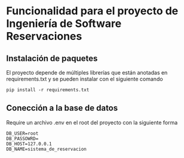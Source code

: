 # Funcionalidad para el proyecto de Ingeniería de Software __Reservaciones__

## Instalación de paquetes
El proyecto depende de múltiples librerías que están anotadas en requirements.txt y se pueden instalar con el siguiente comando
```
pip install -r requirements.txt
```

## Conección a la base de datos

Require un archivo .env en el root del proyecto con la siguiente forma

```
DB_USER=root
DB_PASSOWRD=
DB_HOST=127.0.0.1
DB_NAME=sistema_de_reservacion
```
